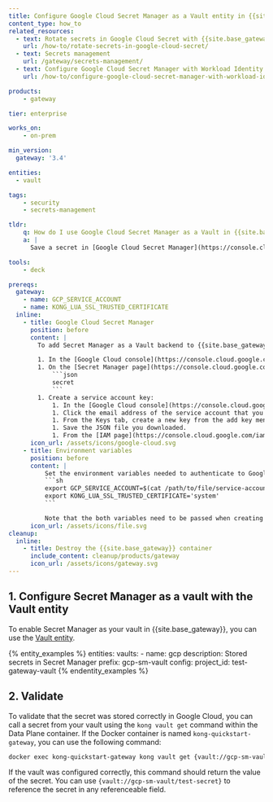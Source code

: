 ```yaml
---
title: Configure Google Cloud Secret Manager as a Vault entity in {{site.base_gateway}}
content_type: how_to
related_resources:
  - text: Rotate secrets in Google Cloud Secret with {{site.base_gateway}}
    url: /how-to/rotate-secrets-in-google-cloud-secret/
  - text: Secrets management
    url: /gateway/secrets-management/
  - text: Configure Google Cloud Secret Manager with Workload Identity in {{site.base_gateway}}
    url: /how-to/configure-google-cloud-secret-manager-with-workload-identity/

products:
    - gateway

tier: enterprise

works_on:
    - on-prem

min_version:
  gateway: '3.4'

entities: 
  - vault

tags:
    - security
    - secrets-management

tldr:
    q: How do I use Google Cloud Secret Manager as a Vault in {{site.base_gateway}}?
    a: |
      Save a secret in [Google Cloud Secret Manager](https://console.cloud.google.com/security/secret-manager) and create a service account with the `Secret Manager Secret Accessor` role. Export your service account key JSON as an environment variable (`GCP_SERVICE_ACCOUNT`), set `lua_ssl_trusted_certificate=system` in your `kong.conf` file, then configure a Vault entity with your Secret Manager configuration. Reference secrets from your Secret Manager vault like the following: `{vault://gcp-sm-vault/test-secret}`

tools:
    - deck

prereqs:
  gateway:
    - name: GCP_SERVICE_ACCOUNT
    - name: KONG_LUA_SSL_TRUSTED_CERTIFICATE
  inline:
    - title: Google Cloud Secret Manager
      position: before
      content: |
        To add Secret Manager as a Vault backend to {{site.base_gateway}}, you must configure the following:

        1. In the [Google Cloud console](https://console.cloud.google.com/), create a project and name it `test-gateway-vault`.
        1. On the [Secret Manager page](https://console.cloud.google.com/security/secret-manager), create a secret called `test-secret` with the following JSON content:
            ```json
            secret
            ```
        1. Create a service account key:
            1. In the [Google Cloud console](https://console.cloud.google.com/), click the `test-gateway-vault` project.
            1. Click the email address of the service account that you want to create a key for.
            1. From the Keys tab, create a new key from the add key menu and select JSON for the key type.
            1. Save the JSON file you downloaded.
            1. From the [IAM page](https://console.cloud.google.com/iam-admin/iam?supportedpurview=project), grant access to the [`Secret Manager Secret Accessor` role for your service account](https://cloud.google.com/secret-manager/docs/access-secret-version#required_roles).
      icon_url: /assets/icons/google-cloud.svg
    - title: Environment variables
      position: before
      content: |
          Set the environment variables needed to authenticate to Google Cloud:
          ```sh
          export GCP_SERVICE_ACCOUNT=$(cat /path/to/file/service-account.json)
          export KONG_LUA_SSL_TRUSTED_CERTIFICATE='system'
          ```

          Note that the both variables need to be passed when creating your Data Plane container.
      icon_url: /assets/icons/file.svg
cleanup:
  inline:
    - title: Destroy the {{site.base_gateway}} container
      include_content: cleanup/products/gateway
      icon_url: /assets/icons/gateway.svg
---
```


## 1. Configure Secret Manager as a vault with the Vault entity

To enable Secret Manager as your vault in {{site.base_gateway}}, you can use the [Vault entity](/gateway/entities/vault).

{% entity_examples %}
entities:
  vaults:
    - name: gcp
      description: Stored secrets in Secret Manager
      prefix: gcp-sm-vault
      config:
        project_id: test-gateway-vault
{% endentity_examples %}

## 2. Validate

To validate that the secret was stored correctly in Google Cloud, you can call a secret from your vault using the `kong vault get` command within the Data Plane container. If the Docker container is named `kong-quickstart-gateway`, you can use the following command:

```sh
docker exec kong-quickstart-gateway kong vault get {vault://gcp-sm-vault/test-secret}
```

If the vault was configured correctly, this command should return the value of the secret. You can use `{vault://gcp-sm-vault/test-secret}` to reference the secret in any referenceable field.


    